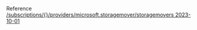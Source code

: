 Reference [/subscriptions/{}/providers/microsoft.storagemover/storagemovers 2023-10-01](/Resources/mgmt-plane/L3N1YnNjcmlwdGlvbnMve30vcHJvdmlkZXJzL21pY3Jvc29mdC5zdG9yYWdlbW92ZXIvc3RvcmFnZW1vdmVycw==/2023-10-01.xml)
